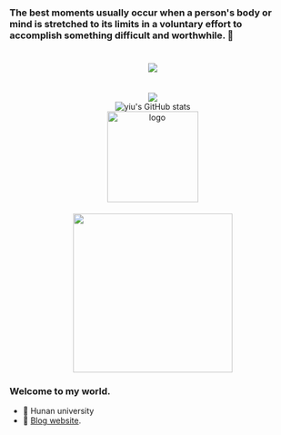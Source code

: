### The best moments usually occur when a person's body or mind is stretched to its limits in a voluntary effort to accomplish something difficult and worthwhile. 👋

<!--
**Dominique-Yiu/Dominique-Yiu** is a ✨ _special_ ✨ repository because its `README.md` (this file) appears on your GitHub profile.

Here are some ideas to get you started:

- 🔭 I’m currently working on ...
- 🌱 I’m currently learning ...
- 👯 I’m looking to collaborate on ...
- 🤔 I’m looking for help with ...
- 💬 Ask me about ...
- 📫 How to reach me: ...
- 😄 Pronouns: ...
- ⚡ Fun fact: ...
  -->

<h1 align="center">
  <a href="https://dominique-yiu.netlify.app/">
    <img src="https://readme-typing-svg.herokuapp.com/?lines=console.log(%22Hello%2C%20World!%22);让你的每一天更有价值！&center=true&size=27">
  </a>
</h1>

<br>

<div align="center"><img src="https://cdn.jsdelivr.net/gh/JanYork/JanYork/contribution-snake/github-contribution-grid-snake.svg" /></div>

 
<div align="center"><img src="https://github-readme-stats.vercel.app/api?username=Dominique-Yiu&show_icons=true&theme=tokyonight" alt="yiu's GitHub stats"/></div>

<div align="center"><img src="https://github-profile-trophy.vercel.app/?username=Dominique-Yiu&show_icons=true&theme=tokyonight&column=8" alt="logo" height="160" align="center" style="margin: auto; margin-bottom: 20px;" /></div>

<div align="center"><img align="center" height="280" src="https://github-readme-stats.vercel.app/api/top-langs/?username=Dominique-Yiu&theme=tokyonight&show_icons=true"></div>


### Welcome to my world.

- 🔭 Hunan university
- 🌱 [Blog website](https://dominique-yiu.github.io/).
